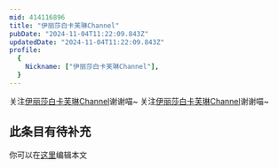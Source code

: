```yaml
---
mid: 414116896
title: "伊丽莎白卡芙琳Channel"
pubDate: "2024-11-04T11:22:09.843Z"
updatedDate: "2024-11-04T11:22:09.843Z"
profile:
  {
    Nickname: ["伊丽莎白卡芙琳Channel"],
  }
---
```


关注[伊丽莎白卡芙琳Channel](https://space.bilibili.com/414116896)谢谢喵~ 关注[伊丽莎白卡芙琳Channel](https://space.bilibili.com/414116896)谢谢喵~

## 此条目有待补充
你可以在[这里](https://github.com/Yuhanawa/VTuber.ICU-Content/edit/master/v/伊丽莎白卡芙琳Channel/index.md)编辑本文
